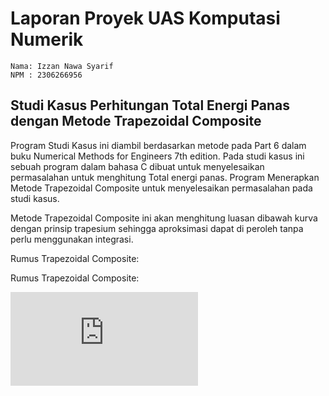 # Laporan Proyek UAS Komputasi Numerik

```
Nama: Izzan Nawa Syarif 
NPM : 2306266956
```

## Studi Kasus Perhitungan Total Energi Panas dengan Metode Trapezoidal Composite
Program Studi Kasus ini diambil berdasarkan metode pada Part 6 dalam buku Numerical Methods for Engineers 7th edition. Pada studi kasus ini sebuah program dalam bahasa C dibuat untuk menyelesaikan permasalahan untuk menghitung Total energi panas. Program Menerapkan Metode Trapezoidal Composite untuk menyelesaikan permasalahan pada studi kasus.  

Metode Trapezoidal Composite ini akan menghitung luasan dibawah kurva dengan prinsip trapesium sehingga aproksimasi dapat di peroleh tanpa perlu menggunakan integrasi.  

Rumus Trapezoidal Composite:  



Rumus Trapezoidal Composite:

![equation](https://latex.codecogs.com/svg.latex?Q%20%3D%20%5Cfrac%7Bh%7D%7B2%7D%28f%28x_0%29%5Csum_%7Bi%3D1%7D%5E%7Bn-1%7D%28f%28x_i%29&plus;f%28x_%7Bi&plus;1%7D%29%29%29)
